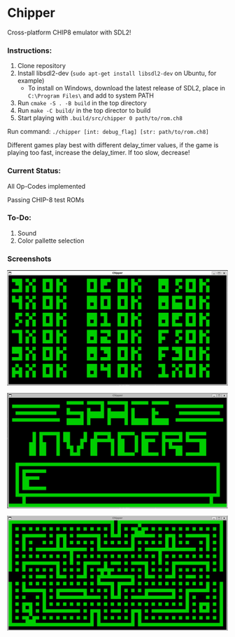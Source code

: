 # Chipper

Cross-platform CHIP8 emulator with SDL2!

### Instructions:

1. Clone repository
2. Install libsdl2-dev (`sudo apt-get install libsdl2-dev` on Ubuntu, for example)
	- To install on Windows, download the latest release of SDL2, place in `C:\Program Files\` and add to system PATH
3. Run `cmake -S . -B build` in the top directory
4. Run `make -C build/` in the top director to build
5. Start playing with `.build/src/chipper 0 path/to/rom.ch8`

Run command: `./chipper [int: debug_flag] [str: path/to/rom.ch8]`

Different games play best with different delay_timer values, if the game is playing too fast, increase the delay_timer. If too slow, decrease!

### Current Status:

All Op-Codes implemented

Passing CHIP-8 test ROMs

### To-Do:

1. Sound
2. Color pallette selection

### Screenshots

![Test Opcodes](./imgs/test_opcodes.png "Test Opcodes")

![Space Invaders](./imgs/space_invaders.png "Space Invaders")

![Blinky](./imgs/blinky.png "Blinky")